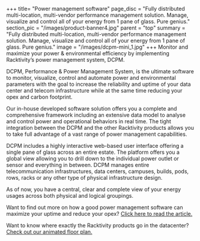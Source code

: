 +++
title= "Power management software"
page_disc = "Fully distributed multi-location, multi-vendor performance management solution. Manage, visualize and control all of your energy from 1 pane of glass. Pure genius."
section_pic = "/images/product-banner4.jpg"
parent = "top"
summary = "Fully distributed multi-location, multi-vendor performance management solution. Manage, visualize and control all of your energy from 1 pane of glass. Pure genius."
image = "/images/dcpm-mini_1.jpg"
+++
Monitor and maximize your power & environmental efficiency by implementing Racktivity’s power management system, DCPM.

DCPM, Performance & Power Management System, is the ultimate software to monitor, visualize, control and automate power and environmental parameters with the goal to increase the reliability and uptime of your data center and telecom infrastructure while at the same time reducing your opex and carbon footprint.

Our in-house developed software solution offers you a complete and comprehensive framework including an extensive data model to analyse and control power and operational behaviors in real time.
The tight integration between the DCPM and the other Racktivity products allows you to take full advantage of a vast range of power management capabilities.

DCPM includes a highly interactive web-based user interface offering a single pane of glass across an entire estate. The platform offers you a global view allowing you to drill down to the individual power outlet or sensor and everything in between. DCPM manages entire telecommunication infrastructures, data centers, campuses, builds, pods, rows, racks or any other type of physical infrastructure design.

As of now, you have a central, clear and complete view of your energy usages across both physical and logical groupings.

Want to find out more on how a good power management software can maximize your uptime and reduce your opex? [Click here to read the article.](/post/uptime-maximization-opex-)

Want to know where exactly the Racktivity products go in the datacenter? [Check out our animated floor plan.](/post/data-center-floor-plan-solution-overview)